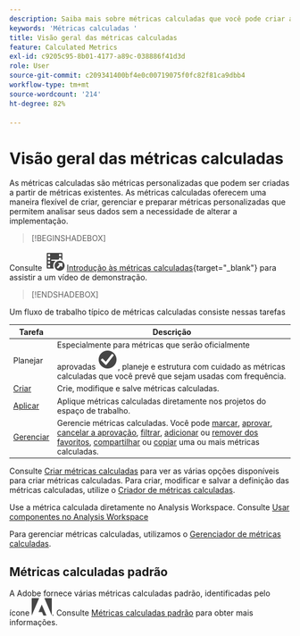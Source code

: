 ```yaml
---
description: Saiba mais sobre métricas calculadas que você pode criar a partir de métricas existentes.
keywords: 'Métricas calculadas '
title: Visão geral das métricas calculadas
feature: Calculated Metrics
exl-id: c9205c95-8b01-4177-a89c-038886f41d3d
role: User
source-git-commit: c209341400bf4e0c00719075f0fc82f81ca9dbb4
workflow-type: tm+mt
source-wordcount: '214'
ht-degree: 82%

---
```


# Visão geral das métricas calculadas

As métricas calculadas são métricas personalizadas que podem ser criadas a partir de métricas existentes. As métricas calculadas oferecem uma maneira flexível de criar, gerenciar e preparar métricas personalizadas que permitem analisar seus dados sem a necessidade de alterar a implementação.



>[!BEGINSHADEBOX]

Consulte ![VideoCheckedOut](/help/assets/icons/VideoCheckedOut.svg) [Introdução às métricas calculadas](https://video.tv.adobe.com/v/31787/?quality=12&learn=on){target="_blank"} para assistir a um vídeo de demonstração.

>[!ENDSHADEBOX]

Um fluxo de trabalho típico de métricas calculadas consiste nessas tarefas

| Tarefa | Descrição |
| --- | --- |
| Planejar | Especialmente para métricas que serão oficialmente aprovadas ![CheckmarkCircle](/help/assets/icons/CheckmarkCircle.svg), planeje e estrutura com cuidado as métricas calculadas que você prevê que sejam usadas com frequência. |
| [Criar](/help/components/calc-metrics/cm-workflow/cm-build-metrics.md) | Crie, modifique e salve métricas calculadas. |
| [Aplicar](/help/components/use-components-in-workspace.md) | Aplique métricas calculadas diretamente nos projetos do espaço de trabalho. |
| [Gerenciar](/help/components/calc-metrics/cm-workflow/cm-manager.md) | Gerencie métricas calculadas. Você pode [marcar](/help/components/calc-metrics/cm-workflow/cm-tagging.md), [aprovar](/help/components/calc-metrics/cm-workflow/cm-approving.md), [cancelar a aprovação](/help/components/calc-metrics/cm-workflow/cm-approving.md), [filtrar](/help/components/calc-metrics/cm-workflow/cm-filter.md), [adicionar](/help/components/calc-metrics/cm-workflow/cm-favorite.md) ou [remover dos favoritos](/help/components/calc-metrics/cm-workflow/cm-favorite.md), [compartilhar](/help/components/calc-metrics/cm-workflow/cm-sharing.md) ou [copiar](/help/components/calc-metrics/cm-workflow/cm-copy.md) uma ou mais métricas calculadas. |

Consulte [Criar métricas calculadas](/help/components/calc-metrics/cm-workflow/cm-workflow.md) para ver as várias opções disponíveis para criar métricas calculadas. Para criar, modificar e salvar a definição das métricas calculadas, utilize o [Criador de métricas calculadas](cm-workflow/cm-build-metrics.md).

Use a métrica calculada diretamente no Analysis Workspace. Consulte [Usar componentes no Analysis Workspace](/help/components/use-components-in-workspace.md)

Para gerenciar métricas calculadas, utilizamos o [Gerenciador de métricas calculadas](cm-workflow/cm-manager.md).

## Métricas calculadas padrão

A Adobe fornece várias métricas calculadas padrão, identificadas pelo ícone ![AdobeLogoSmall](/help/assets/icons/AdobeLogoSmall.svg). Consulte [Métricas calculadas padrão](/help/components/calc-metrics/default-calcmetrics.md) para obter mais informações.
